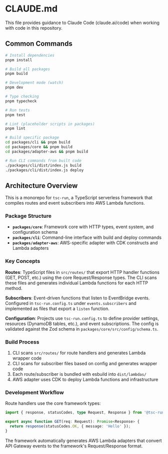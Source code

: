 # CLAUDE.md

This file provides guidance to Claude Code (claude.ai/code) when working with code in this repository.

## Common Commands

```bash
# Install dependencies
pnpm install

# Build all packages
pnpm build

# Development mode (watch)
pnpm dev

# Type checking
pnpm typecheck

# Run tests
pnpm test

# Lint (placeholder scripts in packages)
pnpm lint

# Build specific package
cd packages/cli && pnpm build
cd packages/core && pnpm build
cd packages/adapter-aws && pnpm build

# Run CLI commands from built code
./packages/cli/dist/index.js build
./packages/cli/dist/index.js deploy
```

## Architecture Overview

This is a monorepo for `tsc-run`, a TypeScript serverless framework that compiles routes and event subscribers into AWS Lambda functions.

### Package Structure

- **`packages/core`**: Framework core with HTTP types, event system, and configuration schema
- **`packages/cli`**: Command-line interface with build and deploy commands
- **`packages/adapter-aws`**: AWS-specific adapter with CDK constructs and Lambda adapters

### Key Concepts

**Routes**: TypeScript files in `src/routes/` that export HTTP handler functions (GET, POST, etc.) using the core Request/Response types. The CLI scans these files and generates individual Lambda functions for each HTTP method.

**Subscribers**: Event-driven functions that listen to EventBridge events. Configured in `tsc-run.config.ts` under `events.subscribers` and implemented as files that export a `listen` function.

**Configuration**: Projects use `tsc-run.config.ts` to define provider settings, resources (DynamoDB tables, etc.), and event subscriptions. The config is validated against the Zod schema in `packages/core/src/config/schema.ts`.

### Build Process

1. CLI scans `src/routes/` for route handlers and generates Lambda wrapper code
2. CLI scans for subscriber files based on config and generates wrapper code  
3. Each route/subscriber is bundled with esbuild into `dist/lambdas/`
4. AWS adapter uses CDK to deploy Lambda functions and infrastructure

### Development Workflow

Route handlers use the core framework types:
```typescript
import { response, statusCodes, type Request, Response } from '@tsc-run/core';

export async function GET(req: Request): Promise<Response> {
  return response(statusCodes.OK, { message: 'Hello' });
}
```

The framework automatically generates AWS Lambda adapters that convert API Gateway events to the framework's Request/Response format.
